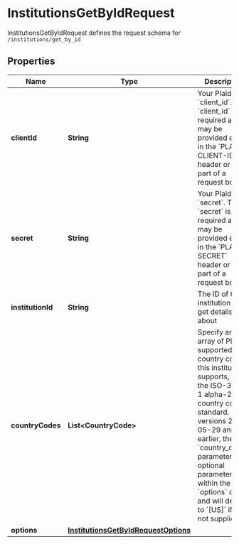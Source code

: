 

# InstitutionsGetByIdRequest

InstitutionsGetByIdRequest defines the request schema for `/institutions/get_by_id`

## Properties

| Name | Type | Description | Notes |
|------------ | ------------- | ------------- | -------------|
|**clientId** | **String** | Your Plaid API &#x60;client_id&#x60;. The &#x60;client_id&#x60; is required and may be provided either in the &#x60;PLAID-CLIENT-ID&#x60; header or as part of a request body. |  [optional] |
|**secret** | **String** | Your Plaid API &#x60;secret&#x60;. The &#x60;secret&#x60; is required and may be provided either in the &#x60;PLAID-SECRET&#x60; header or as part of a request body. |  [optional] |
|**institutionId** | **String** | The ID of the institution to get details about |  |
|**countryCodes** | **List&lt;CountryCode&gt;** | Specify an array of Plaid-supported country codes this institution supports, using the ISO-3166-1 alpha-2 country code standard. In API versions 2019-05-29 and earlier, the &#x60;country_codes&#x60; parameter is an optional parameter within the &#x60;options&#x60; object and will default to &#x60;[US]&#x60; if it is not supplied.  |  |
|**options** | [**InstitutionsGetByIdRequestOptions**](InstitutionsGetByIdRequestOptions.md) |  |  [optional] |



